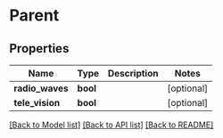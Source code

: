 # Parent


## Properties
Name | Type | Description | Notes
------------ | ------------- | ------------- | -------------
**radio_waves** | **bool** |  | [optional] 
**tele_vision** | **bool** |  | [optional] 

[[Back to Model list]](../README.md#documentation-for-models) [[Back to API list]](../README.md#documentation-for-api-endpoints) [[Back to README]](../README.md)


